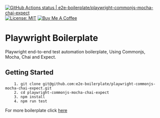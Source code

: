 [![GitHub Actions status | e2e-boilerplate/playwright-commonjs-mocha-chai-expect](https://github.com/e2e-boilerplate/playwright-commonjs-mocha-chai-expect/workflows/playwright-commonjs-mocha-chai-expect/badge.svg)](https://github.com/e2e-boilerplate/playwright-commonjs-mocha-chai-expect/actions?workflow=playwright-commonjs-mocha-chai-expect) [![License: MIT](https://img.shields.io/badge/License-MIT-yellow.svg)](https://opensource.org/licenses/MIT) [![Buy Me A Coffee](https://img.shields.io/badge/buy-me%20coffee-orange)](https://www.buymeacoffee.com/xgirma)
    
# Playwright Boilerplate
    
Playwright end-to-end test automation boilerplate, Using Commonjs, Mocha, Chai and Expect.
    
## Getting Started
    	1. git clone git@github.com:e2e-boilerplate/playwright-commonjs-mocha-chai-expect.git
    	2. cd playwright-commonjs-mocha-chai-expect
    	3. npm install
    	4. npm run test
        
    
For more boilerplate click [here](https://github.com/e2e-boilerplate/utils/blob/master/docs/implemented.md)